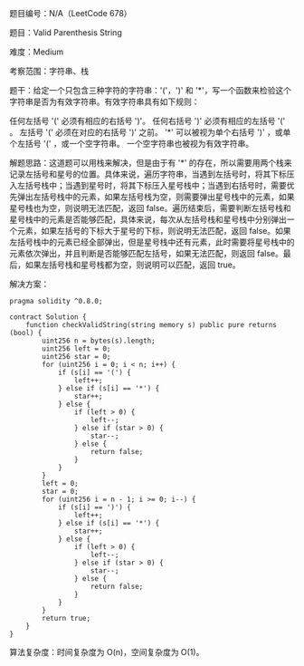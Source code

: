 题目编号：N/A（LeetCode 678）

题目：Valid Parenthesis String

难度：Medium

考察范围：字符串、栈

题干：给定一个只包含三种字符的字符串：'('，')' 和 '*'，写一个函数来检验这个字符串是否为有效字符串。有效字符串具有如下规则：

任何左括号 '(' 必须有相应的右括号 ')'。
任何右括号 ')' 必须有相应的左括号 '(' 。
左括号 '(' 必须在对应的右括号 ')' 之前。
'*' 可以被视为单个右括号 ')' ，或单个左括号 '(' ，或一个空字符串。
一个空字符串也被视为有效字符串。

解题思路：这道题可以用栈来解决，但是由于有 '*' 的存在，所以需要用两个栈来记录左括号和星号的位置。具体来说，遍历字符串，当遇到左括号时，将其下标压入左括号栈中；当遇到星号时，将其下标压入星号栈中；当遇到右括号时，需要优先弹出左括号栈中的元素，如果左括号栈为空，则需要弹出星号栈中的元素，如果星号栈也为空，则说明无法匹配，返回 false。遍历结束后，需要判断左括号栈和星号栈中的元素是否能够匹配，具体来说，每次从左括号栈和星号栈中分别弹出一个元素，如果左括号的下标大于星号的下标，则说明无法匹配，返回 false。如果左括号栈中的元素已经全部弹出，但是星号栈中还有元素，此时需要将星号栈中的元素依次弹出，并且判断是否能够匹配左括号，如果无法匹配，则返回 false。最后，如果左括号栈和星号栈都为空，则说明可以匹配，返回 true。

解决方案：

```solidity
pragma solidity ^0.8.0;

contract Solution {
    function checkValidString(string memory s) public pure returns (bool) {
        uint256 n = bytes(s).length;
        uint256 left = 0;
        uint256 star = 0;
        for (uint256 i = 0; i < n; i++) {
            if (s[i] == '(') {
                left++;
            } else if (s[i] == '*') {
                star++;
            } else {
                if (left > 0) {
                    left--;
                } else if (star > 0) {
                    star--;
                } else {
                    return false;
                }
            }
        }
        left = 0;
        star = 0;
        for (uint256 i = n - 1; i >= 0; i--) {
            if (s[i] == ')') {
                left++;
            } else if (s[i] == '*') {
                star++;
            } else {
                if (left > 0) {
                    left--;
                } else if (star > 0) {
                    star--;
                } else {
                    return false;
                }
            }
        }
        return true;
    }
}
```

算法复杂度：时间复杂度为 O(n)，空间复杂度为 O(1)。